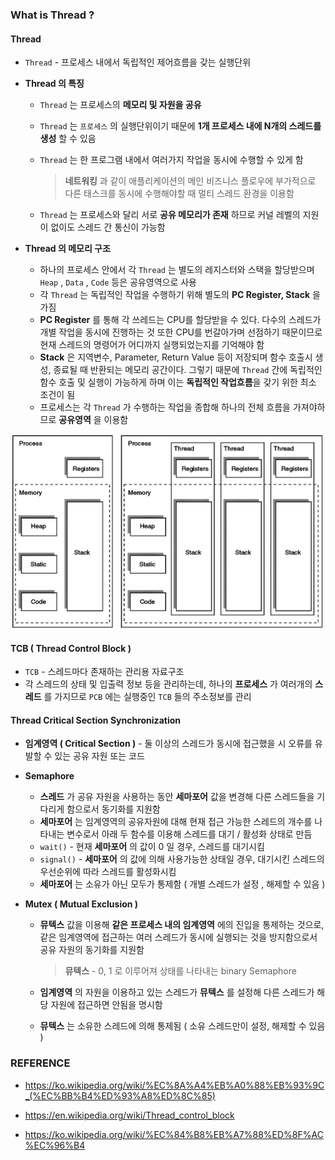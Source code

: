 ### What is Thread ?



#### Thread

- `Thread` - 프로세스 내에서 독립적인 제어흐름을 갖는 실행단위

- **Thread 의 특징**

  - `Thread` 는 프로세스의 **메모리 및 자원을 공유**

  - `Thread` 는 `프로세스` 의 실행단위이기 때문에 **1개 프로세스 내에 N개의 스레드를 생성** 할 수 있음

  - `Thread` 는 한 프로그램 내에서 여러가지 작업을 동시에 수행할 수 있게 함 

    > **네트워킹** 과 같이 애플리케이션의 메인 비즈니스 플로우에 부가적으로 다른 태스크를 동시에 수행해야할 때 멀티 스레드 환경을 이용함 

  - `Thread` 는 프로세스와 달리 서로 **공유 메모리가 존재** 하므로 커널 레벨의 지원이 없이도 스레드 간 통신이 가능함

- **Thread 의 메모리 구조**

  - 하나의 프로세스 안에서 각 `Thread` 는 별도의 레지스터와 스택을 할당받으며 `Heap` , `Data` , `Code` 등은 공유영역으로 사용
  - 각 `Thread` 는 독립적인 작업을 수행하기 위해 별도의 **PC Register, Stack** 을 가짐
  - **PC Register** 를 통해 각 쓰레드는 CPU를 할당받을 수 있다. 다수의 스레드가 개별 작업을 동시에 진행하는 것 또한 CPU를 번갈아가며 선점하기 때문이므로 현재 스레드의 명령어가 어디까지 실행되었는지를 기억해야 함
  - **Stack** 은 지역변수, Parameter, Return Value 등이 저장되며 함수 호출시 생성, 종료될 때 반환되는 메모리 공간이다. 그렇기 때문에 `Thread` 간에 독립적인 함수 호출 및 실행이 가능하게 하며 이는 **독립적인 작업흐름**을 갖기 위한 최소 조건이 됨
  - 프로세스는 각 `Thread` 가 수행하는 작업을 종합해 하나의 전체 흐름을 가져야하므로 **공유영역** 을 이용함


<p align="center"><img src="../../assets/img/thread.png" alt="Imgur" width="500"/> </p>



#### TCB ( Thread Control Block )

- `TCB` - 스레드마다 존재하는 관리용 자료구조
- 각 스레드의 상태 및 입출력 정보 등을 관리하는데, 하나의 **프로세스** 가 여러개의 **스레드** 를 가지므로 `PCB` 에는 실행중인 `TCB` 들의 주소정보를 관리



#### Thread Critical Section Synchronization

- **임계영역 ( Critical Section )** - 둘 이상의 스레드가 동시에 접근했을 시 오류를 유발할 수 있는 공유 자원 또는 코드

- **Semaphore**

  - **스레드** 가 공유 자원을 사용하는 동안 **세마포어** 값을 변경해 다른 스레드들을 기다리게 함으로서 동기화를 지원함
  - **세마포어** 는 임계영역의 공유자원에 대해 현재 접근 가능한 스레드의 개수를 나타내는 변수로서 아래 두 함수를 이용해 스레드를 대기 / 활성화 상태로 만듬
  - `wait()` - 현재 **세마포어** 의 값이 0 일 경우, 스레드를 대기시킴
  - `signal()` - **세마포어** 의 값에 의해 사용가능한 상태일 경우, 대기시킨 스레드의 우선순위에 따라 스레드를 활성화시킴
  - **세마포어** 는 소유가 아닌 모두가 통제함 ( 개별 스레드가 설정 , 해제할 수 있음  )

- **Mutex ( Mutual Exclusion )**

  - **뮤텍스** 값을 이용해 **같은 프로세스 내의 임계영역** 에의 진입을 통제하는 것으로, 같은 임계영역에 접근하는 여러 스레드가 동시에 실행되는 것을 방지함으로서 공유 자원의 동기화를 지원함

    > **뮤텍스** - 0, 1 로 이루어져 상태를 나타내는 binary Semaphore

  - **임계영역** 의 자원을 이용하고 있는 스레드가 **뮤텍스** 를 설정해 다른 스레드가 해당 자원에 접근하면 안됨을 명시함

  - **뮤텍스** 는 소유한 스레드에 의해 통제됨 ( 소유 스레드만이 설정, 해제할 수 있음 )



### REFERENCE

- https://ko.wikipedia.org/wiki/%EC%8A%A4%EB%A0%88%EB%93%9C_(%EC%BB%B4%ED%93%A8%ED%8C%85)

- https://en.wikipedia.org/wiki/Thread_control_block
- https://ko.wikipedia.org/wiki/%EC%84%B8%EB%A7%88%ED%8F%AC%EC%96%B4